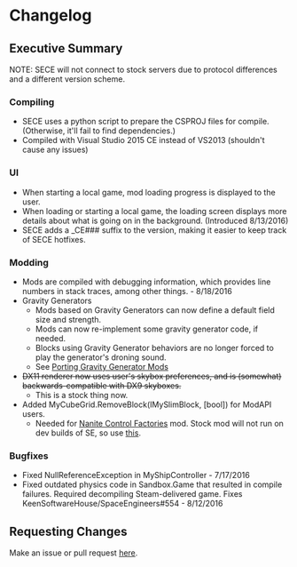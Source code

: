 # Changelog

## Executive Summary

NOTE: SECE will not connect to stock servers due to protocol differences and a different version scheme.

### Compiling
  * SECE uses a python script to prepare the CSPROJ files for compile. (Otherwise, it'll fail to find dependencies.)
  * Compiled with Visual Studio 2015 CE instead of VS2013 (shouldn't cause any issues)

### UI
  * When starting a local game, mod loading progress is displayed to the user.
  * When loading or starting a local game, the loading screen displays more details about what is going on in the background. (Introduced 8/13/2016)
  * SECE adds a _CE### suffix to the version, making it easier to keep track of SECE hotfixes.

### Modding
  * Mods are compiled with debugging information, which provides line numbers in stack traces, among other things. - 8/18/2016
  * Gravity Generators
    * Mods based on Gravity Generators can now define a default field size and strength.
    * Mods can now re-implement some gravity generator code, if needed.
    * Blocks using Gravity Generator behaviors are no longer forced to play the generator's droning sound.
    * See [Porting Gravity Generator Mods](docs/porting/gravity_generators.md)
  * <s>DX11 renderer now uses user's skybox preferences, and is (somewhat) backwards-compatible with DX9 skyboxes.</s>
    * This is a stock thing now.
  * Added MyCubeGrid.RemoveBlock(IMySlimBlock, [bool]) for ModAPI users.
    * Needed for [Nanite Control Factories](http://steamcommunity.com/sharedfiles/filedetails/?id=655922051) mod. Stock mod will not run on dev builds of SE, so use [this](https://gitlab.com/N3X15/SECE-NaniteControlFactories).

### Bugfixes
 * Fixed NullReferenceException in MyShipController - 7/17/2016
 * Fixed outdated physics code in Sandbox.Game that resulted in compile failures.  Required decompiling Steam-delivered game. Fixes KeenSoftwareHouse/SpaceEngineers#554 - 8/12/2016

## Requesting Changes

Make an issue or pull request [here](https://github.com/N3X15/SpaceEngineers-CE/issues).

